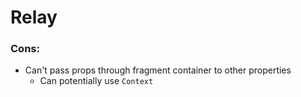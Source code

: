 # Relay

### Cons:

* Can't pass props through fragment container to other properties
  * Can potentially use `Context`

